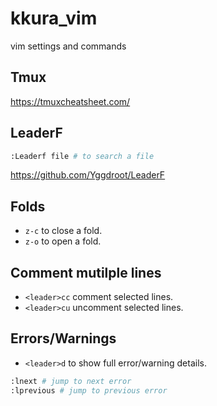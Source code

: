# kkura_vim
vim settings and commands

## Tmux
https://tmuxcheatsheet.com/

## LeaderF
```sh
:Leaderf file # to search a file
```
https://github.com/Yggdroot/LeaderF

## Folds
- `z-c` to close a fold.
- `z-o` to open a fold.

## Comment mutilple lines
- `<leader>cc` comment selected lines.
- `<leader>cu` uncomment selected lines.

## Errors/Warnings
- `<leader>d` to show full error/warning details.
```sh
:lnext # jump to next error
:lprevious # jump to previous error
```
